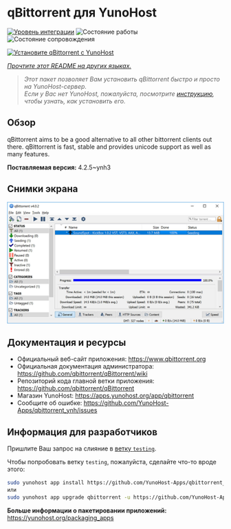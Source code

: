 <!--
Важно: этот README был автоматически сгенерирован <https://github.com/YunoHost/apps/tree/master/tools/readme_generator>
Он НЕ ДОЛЖЕН редактироваться вручную.
-->

# qBittorrent для YunoHost

[![Уровень интеграции](https://apps.yunohost.org/badge/integration/qbittorrent)](https://ci-apps.yunohost.org/ci/apps/qbittorrent/)
![Состояние работы](https://apps.yunohost.org/badge/state/qbittorrent)
![Состояние сопровождения](https://apps.yunohost.org/badge/maintained/qbittorrent)

[![Установите qBittorrent с YunoHost](https://install-app.yunohost.org/install-with-yunohost.svg)](https://install-app.yunohost.org/?app=qbittorrent)

*[Прочтите этот README на других языках.](./ALL_README.md)*

> *Этот пакет позволяет Вам установить qBittorrent быстро и просто на YunoHost-сервер.*  
> *Если у Вас нет YunoHost, пожалуйста, посмотрите [инструкцию](https://yunohost.org/install), чтобы узнать, как установить его.*

## Обзор

qBittorrent aims to be a good alternative to all other bittorrent clients out there. qBittorrent is fast, stable and provides unicode support as well as many features.

**Поставляемая версия:** 4.2.5~ynh3

## Снимки экрана

![Снимок экрана qBittorrent](./doc/screenshots/qbittorrent.jpg)

## Документация и ресурсы

- Официальный веб-сайт приложения: <https://www.qbittorrent.org>
- Официальная документация администратора: <https://github.com/qbittorrent/qBittorrent/wiki>
- Репозиторий кода главной ветки приложения: <https://github.com/qbittorrent/qBittorrent>
- Магазин YunoHost: <https://apps.yunohost.org/app/qbittorrent>
- Сообщите об ошибке: <https://github.com/YunoHost-Apps/qbittorrent_ynh/issues>

## Информация для разработчиков

Пришлите Ваш запрос на слияние в [ветку `testing`](https://github.com/YunoHost-Apps/qbittorrent_ynh/tree/testing).

Чтобы попробовать ветку `testing`, пожалуйста, сделайте что-то вроде этого:

```bash
sudo yunohost app install https://github.com/YunoHost-Apps/qbittorrent_ynh/tree/testing --debug
или
sudo yunohost app upgrade qbittorrent -u https://github.com/YunoHost-Apps/qbittorrent_ynh/tree/testing --debug
```

**Больше информации о пакетировании приложений:** <https://yunohost.org/packaging_apps>
